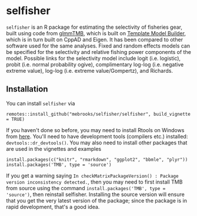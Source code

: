 # selfisher

`selfisher` is an R package for estimating the selectivity of fisheries gear, built using code from [glmmTMB](https://github.com/glmmTMB/glmmTMB), which is built on [Template Model Builder](https://github.com/kaskr/adcomp), which is in turn built on CppAD and Eigen. It has been compared to other software used for the same analyses. Fixed and random effects models can be specified for the selectivity and  relative fishing power components of the model. Possible links for the selectivity model include logit (i.e. logistic), probit (i.e. normal probability ogive), complimentary log-log (i.e. negative extreme value), log-log (i.e. extreme value/Gompertz), and Richards.

## Installation 

You can install `selfisher` via
```
remotes::install_github("mebrooks/selfisher/selfisher", build_vignette = TRUE)
```
If you haven't done so before, you may need to install Rtools on Windows from [here](https://cran.r-project.org/bin/windows/Rtools/). You'll need to have development tools (compilers etc.) installed: `devtools::dr_devtools()`. You may also need to install other packages that are used in the vignettes and examples
```
install.packages(c("knitr", "rmarkdown", "ggplot2", "bbmle", "plyr"))
install.packages('TMB', type = 'source')
```

If you get a warning saying `In checkMatrixPackageVersion() : Package version inconsistency detected.`, then you may need to first install TMB from source using the command `install.packages('TMB', type = 'source')`, then reinstall selfisher. Installing the source version will ensure that you get the very latest version of the package; since the package is in rapid development, that's a good idea. 
